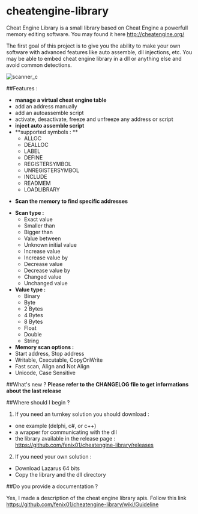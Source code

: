 cheatengine-library
===================

Cheat Engine Library is a small library based on Cheat Engine a powerfull memory editing software. You may found it here http://cheatengine.org/

The first goal of this project is to give you the ability to make your own software with advanced features like auto assemble, dll injections, etc. You may be able to embed cheat engine library in a dll or anything else and avoid common detections.

![scanner_c](https://cloud.githubusercontent.com/assets/5822286/3718740/268557f8-163a-11e4-8585-ad3105b28859.png)

##Features :
* **manage a virtual cheat engine table**
 * add an address manually
 * add an autoassemble script
 * activate, desactivate, freeze and unfreeze any address or script
* **inject auto assemble script**
 * **supported symbols : **
   * ALLOC
   * DEALLOC
   * LABEL
   * DEFINE
   * REGISTERSYMBOL
   * UNREGISTERSYMBOL
   * INCLUDE
   * READMEM
   * LOADLIBRARY
- **Scan the memory to find specific addresses**
 * **Scan type :**
   * Exact value
   * Smaller than
   * Bigger than
   * Value between
   * Unknown initial value
   * Increase value
   * Increase value by
   * Decrease value
   * Decrease value by
   * Changed value
   * Unchanged value
 * **Value type :**
   * Binary
   * Byte
   * 2 Bytes
   * 4 Bytes
   * 8 Bytes
   * Float
   * Double
   * String
  * **Memory scan options :**
   * Start address, Stop address
   * Writable, Cxecutable, CopyOnWrite
   * Fast scan, Align and Not Align
   * Unicode, Case Sensitive

##What's new ?
**Please refer to the CHANGELOG file to get informations about the last release**

##Where should I begin ?

1. If you need an turnkey solution you should download :
 * one example (delphi, c#, or c++)
 * a wrapper for communicating with the dll
 * the library available in the release page : https://github.com/fenix01/cheatengine-library/releases

2. If you need your own solution :
 * Download Lazarus 64 bits
 * Copy the library and the dll directory

##Do you provide a documentation ?

Yes, I made a description of the cheat engine library apis. Follow this link https://github.com/fenix01/cheatengine-library/wiki/Guideline

